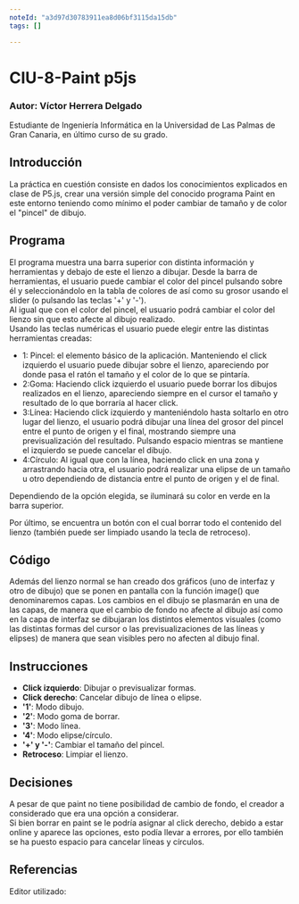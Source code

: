 ```yaml
---
noteId: "a3d97d30783911ea8d06bf3115da15db"
tags: []

---
```



# CIU-8-Paint p5js

### Autor: Víctor Herrera Delgado
Estudiante de Ingeniería Informática en la Universidad de Las Palmas de Gran Canaria, en último curso de su grado.


## Introducción 
La práctica en cuestión consiste en dados los conocimientos explicados en clase de P5.js, crear una versión simple del conocido programa Paint en este entorno teniendo como mínimo el poder cambiar de tamaño y de color el "pincel" de dibujo. 



## Programa
El programa muestra una barra superior con distinta información y herramientas y debajo de este el lienzo a dibujar.
Desde la barra de herramientas, el usuario puede cambiar el color del pincel pulsando sobre él y seleccionándolo en la tabla de colores de así como su grosor usando el slider (o pulsando las teclas '+' y '-').  
Al igual que con el color del pincel, el usuario podrá cambiar el color del lienzo sin que esto afecte al dibujo realizado.  
Usando las teclas numéricas el usuario puede elegir entre las distintas herramientas creadas:  
- 1: Pincel: el elemento básico de la aplicación. Manteniendo el click izquierdo el usuario puede dibujar sobre el lienzo, apareciendo por donde pasa el ratón el tamaño y el color de lo que se pintaría.  
- 2:Goma: Haciendo click izquierdo el usuario puede borrar los dibujos realizados en el lienzo, apareciendo siempre en el cursor el tamaño y resultado de lo que borraría al hacer click.
- 3:Línea: Haciendo click izquierdo y manteniéndolo hasta soltarlo en otro lugar del lienzo, el usuario podrá dibujar una línea del grosor del pincel entre el punto de origen y el final, mostrando siempre una previsualización del resultado. 
Pulsando espacio mientras se mantiene el izquierdo se puede cancelar el dibujo.
- 4:Círculo: Al igual que con la línea, haciendo click en una zona y arrastrando hacia otra, el usuario podrá realizar una elipse de un tamaño u otro dependiendo de distancia entre el punto de origen y el de final.

Dependiendo de la opción elegida, se iluminará su color en verde en la barra superior.  

Por último, se encuentra un botón con el cual borrar todo el contenido del lienzo (también puede ser limpiado usando la tecla de retroceso).
## Código

Además del lienzo normal se han creado dos gráficos (uno de interfaz y otro de dibujo) que se ponen en pantalla con la función image() que denominaremos capas. Los cambios en el dibujo se plasmarán en una de las capas, de manera que el cambio de fondo no afecte al dibujo así como en la capa de interfaz se dibujaran los distintos elementos visuales (como las distintas formas del cursor o las previsualizaciones de las líneas y elipses) de manera que sean visibles pero no afecten al dibujo final.

## Instrucciones

- **Click izquierdo**: Dibujar o previsualizar formas.   
- **Click derecho**: Cancelar dibujo de línea o elipse.
- **'1'**: Modo dibujo.
- **'2'**: Modo goma de borrar.
- **'3'**: Modo línea.
- **'4'**: Modo elipse/círculo.
- **'+' y '-'**: Cambiar el tamaño del pincel.
- **Retroceso**: Limpiar el lienzo.



## Decisiones
A pesar de que paint no tiene posibilidad de cambio de fondo, el creador a considerado que era una opción a considerar.  
Si bien borrar en paint se le podría asignar al click derecho, debido a estar online y aparece las opciones, esto podía llevar a errores, por ello también se ha puesto espacio para cancelar líneas y círculos.



## Referencias

Editor utilizado:  






